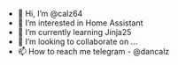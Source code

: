 - 👋 Hi, I’m @calz64
- 👀 I’m interested in Home Assistant
- 🌱 I’m currently learning Jinja25
- 💞️ I’m looking to collaborate on ...
- 📫 How to reach me telegram - @dancalz
<!---
calz64/calz64 is a ✨ special ✨ repository because its `README.md` (this file) appears on your GitHub profile.
You can click the Preview link to take a look at your changes.
--->
